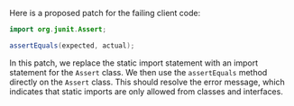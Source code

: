 Here is a proposed patch for the failing client code:
```java
import org.junit.Assert;
```

```java
assertEquals(expected, actual);
```
In this patch, we replace the static import statement with an import statement for the `Assert` class. We then use the `assertEquals` method directly on the `Assert` class. This should resolve the error message, which indicates that static imports are only allowed from classes and interfaces.